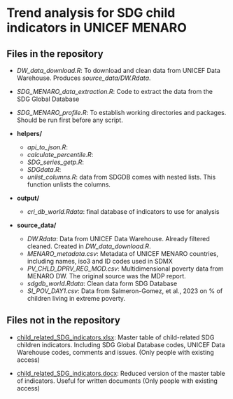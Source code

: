 # Trend analysis for SDG child indicators in UNICEF MENARO

## Files in the repository

-   *DW_data_download.R*: To download and clean data from UNICEF Data Warehouse. Produces *source_data/DW.Rdata*.

-   *SDG_MENARO_data_extraction.R*: Code to extract the data from the SDG Global Database

-   *SDG_MENARO_profile.R*: To establish working directories and packages. Should be run first before any script.

-   **helpers/**

    -   *api_to_json.R*:
    -   *calculate_percentile.R*:
    -   *SDG_series_getp.R*:
    -   *SDGdata.R*:
    -   *unlist_columns.R*: data from SDGDB comes with nested lists. This function unlists the columns.

-   **output/**

    -   *cri_db_world.Rdata*: final database of indicators to use for analysis

-   **source_data/**

    -   *DW.Rdata*: Data from UNICEF Data Warehouse. Already filtered cleaned. Created in *DW_data_download.R*.
    -   *MENARO_metadata.csv*: Metadata of UNICEF MENARO countries, including names, iso3 and ID codes used in SDMX
    -   *PV_CHLD_DPRV_REG_MOD.csv*: Multidimensional poverty data from MENARO DW. The original source was the MDP report.
    -   *sdgdb_world.Rdata*: Clean data form SDG Database
    -   *SI_POV_DAY1.csv*: Data from Salmeron-Gomez, et al., 2023 on % of children living in extreme poverty.

## Files not in the repository

-   [child_related_SDG_indicators.xlsx](https://unicef-my.sharepoint.com/:x:/r/personal/spalmas_unicef_org/Documents/MENARO%20SDG/child_related_SDG_indicators.xlsx?d=wa4abddb44036478db00fa74ee2a9ab25&csf=1&web=1&e=K1uSLa): Master table of child-related SDG children indicators. Including SDG Global Database codes, UNICEF Data Warehouse codes, comments and issues. (Only people with existing access)

-   [child_related_SDG_indicators.docx](https://unicef-my.sharepoint.com/:w:/r/personal/spalmas_unicef_org/Documents/MENARO%20SDG/child_related_SDG_indicators.docx?d=we824a41d4492476f8fc85c4a26306185&csf=1&web=1&e=giRpjV): Reduced version of the master table of indicators. Useful for written documents (Only people with existing access)
